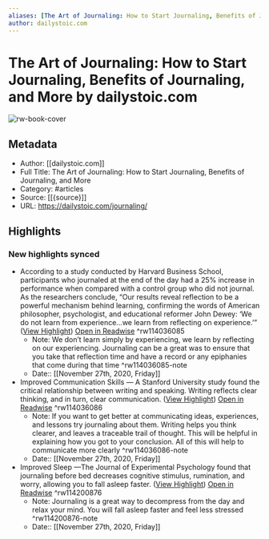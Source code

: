 ```yaml
---
aliases: [The Art of Journaling: How to Start Journaling, Benefits of Journaling, and More, The Art of Journaling: How to Start Journaling, Benefits of Journaling, and More]
author: dailystoic.com
---
```

# The Art of Journaling: How to Start Journaling, Benefits of Journaling, and More by dailystoic.com

![rw-book-cover](https://readwise-assets.s3.amazonaws.com/static/images/article3.5c705a01b476.png)

## Metadata
- Author: [[dailystoic.com]]
- Full Title: The Art of Journaling: How to Start Journaling, Benefits of Journaling, and More
- Category: #articles
- Source: [[{source}]]
- URL: https://dailystoic.com/journaling/

## Highlights
### New highlights synced
- According to a study conducted by Harvard Business School, participants who journaled at the end of the day had a 25% increase in performance when compared with a control group who did not journal. As the researchers conclude, “Our results reveal reflection to be a powerful mechanism behind learning, confirming the words of American philosopher, psychologist, and educational reformer John Dewey: ‘We do not learn from experience…we learn from reflecting on experience.’” ([View Highlight](https://instapaper.com/read/1354894619/14704016)) [Open in Readwise](https://readwise.io/open/114036085) ^rw114036085
    - Note: We don’t learn simply by experiencing, we learn by reflecting on our experiencing. Journaling can be a great was to ensure that you take that reflection time and have a record or any epiphanies that come during that time ^rw114036085-note
    - Date:: [[November 27th, 2020, Friday]]
- Improved Communication Skills — A Stanford University study found the critical relationship between writing and speaking. Writing reflects clear thinking, and in turn, clear communication. ([View Highlight](https://instapaper.com/read/1354894619/14704033)) [Open in Readwise](https://readwise.io/open/114036086) ^rw114036086
    - Note: If you want to get better at communicating ideas, experiences, and lessons try journaling about them. Writing helps you think clearer, and leaves a traceable trail of thought. This will be helpful in explaining how you got to your conclusion. All of this will help to communicate more clearly ^rw114036086-note
    - Date:: [[November 27th, 2020, Friday]]
- Improved Sleep —The Journal of Experimental Psychology found that journaling before bed decreases cognitive stimulus, rumination, and worry, allowing you to fall asleep faster. ([View Highlight](https://instapaper.com/read/1354894619/14707934)) [Open in Readwise](https://readwise.io/open/114200876) ^rw114200876
    - Note: Journaling is a great way to decompress from the day and relax your mind. You will fall asleep faster and feel less stressed ^rw114200876-note
    - Date:: [[November 27th, 2020, Friday]]
